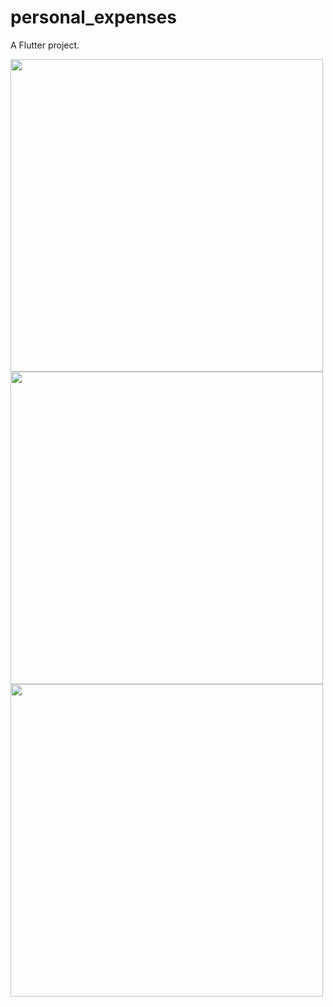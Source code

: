 # personal_expenses

A Flutter project.

<img src="https://i.imgur.com/7xPiQY9.png" height="500"> <img src="https://i.imgur.com/YePehEO.png" height="500">  <img src="https://i.imgur.com/LuI30uD.png" height="500">

